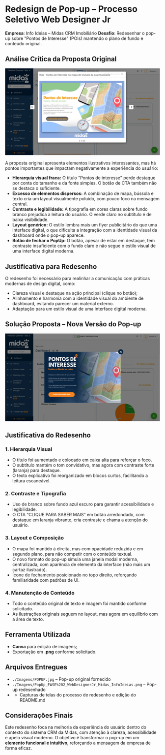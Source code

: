 # Redesign de Pop-up – Processo Seletivo Web Designer Jr

**Empresa**: Info Ideias – Midas CRM Imobiliário
**Desafio**: Redesenhar o pop-up sobre "Pontos de Interesse" (POIs) mantendo o plano de fundo e conteúdo original.

## Análise Crítica da Proposta Original

![Pop-up Original](./Imagens/POPUP.jpg)

A proposta original apresenta elementos ilustrativos interessantes, mas há pontos importantes que impactam negativamente a experiência do usuário:

- **Hierarquia visual fraca:** O título "Pontos de interesse" perde destaque por conta do tamanho e da fonte simples. O botão de CTA também não se destaca o suficiente.
- **Excesso de elementos dispersos:** A combinação de mapa, bússola e texto cria um layout visualmente poluído, com pouco foco na mensagem central.
- **Contraste e legibilidade:** A tipografia em cores claras sobre fundo branco prejudica a leitura do usuário. O verde claro no subtítulo é de baixa visibilidade.
- **Layout genérico:** O estilo lembra mais um flyer publicitário do que uma interface digital, o que dificulta a integração com a identidade visual da dashboard onde o pop-up aparece.
- **Botão de fechar o PopUp:** O botão, apesar de estar em destaque, tem contraste insuficiente com o fundo claro e não segue o estilo visual de uma interface digital moderna.

## Justificativa para Redesenho

O redesenho foi necessário para realinhar a comunicação com práticas modernas de design digital, como:

- Clareza visual e destaque na ação principal (clique no botão);
- Alinhamento e harmonia com a identidade visual do ambiente de dashboard, evitando parecer um material externo.
- Adaptação para um estilo visual de uma interface digital moderna.

## Solução Proposta – Nova Versão do Pop-up

![Pop-up Redesenhado](./Imagens/PopUp_FASE%202_WebDesignerJr_Midas_InfoIdeias.png)

## Justificativa do Redesenho

### 1. **Hierarquia Visual**

- O título foi aumentado e colocado em caixa alta para reforçar o foco.
- O subtítulo mantém o tom convidativo, mas agora com contraste forte (laranja) para destaque.
- O texto explicativo foi reorganizado em blocos curtos, facilitando a leitura escaneável.

### 2. **Contraste e Tipografia**

- Uso de branco sobre fundo azul escuro para garantir acessibilidade e legibilidade.
- O CTA “CLIQUE PARA SABER MAIS” em botão arredondado, com destaque em laranja vibrante, cria contraste e chama a atenção do usuário.

### 3. **Layout e Composição**

- O mapa foi mantido à direita, mas com opacidade reduzida e em segundo plano, para não competir com o conteúdo textual.
- O novo formato do pop-up simula uma janela modal moderna, centralizada, com aparência de elemento da interface (não mais um cartaz ilustrado).
- Ícone de fechamento posicionado no topo direito, reforçando familiaridade com padrões de UI.

### 4. **Manutenção de Conteúdo**

- Todo o conteúdo original de texto e imagem foi mantido conforme solicitado.
- As ilustrações originais seguem no layout, mas agora em equilíbrio com a área de texto.

## Ferramenta Utilizada

- **Canva** para edição de imagens;
- Exportação em **.png** conforme solicitado.

## Arquivos Entregues

- `./Imagens/POPUP.jpg` – Pop-up original fornecido
- `./Imagens/PopUp_FASE%202_WebDesignerJr_Midas_InfoIdeias.png` – Pop-up redesenhado
- - Capturas de telas do processo de redesenho e edição do README.md

## Considerações Finais

Este redesenho foca na melhoria da experiência do usuário dentro do contexto do sistema CRM da Midas, com atenção à clareza, acessibilidade e apelo visual moderno. O objetivo é transformar o pop-up em um **elemento funcional e intuitivo**, reforçando a mensagem da empresa de forma eficaz.
